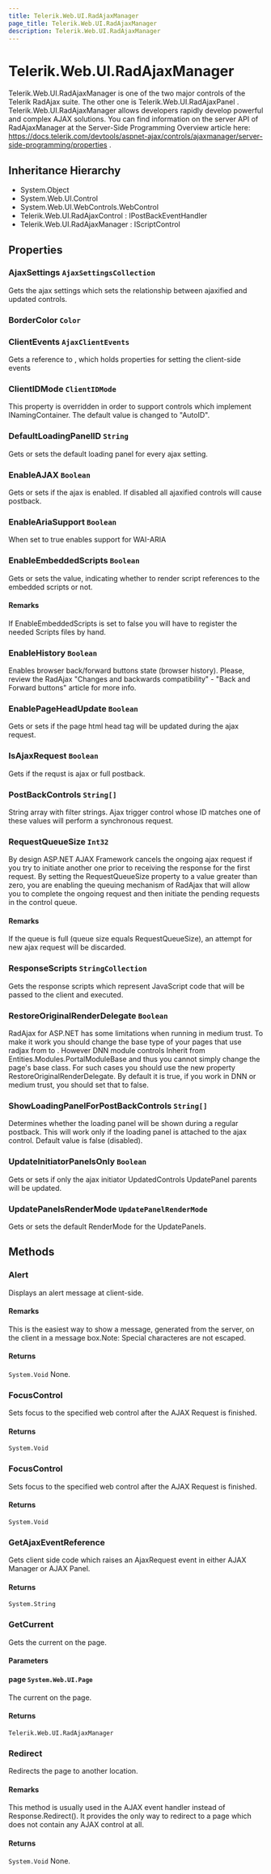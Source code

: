 ```yaml
---
title: Telerik.Web.UI.RadAjaxManager
page_title: Telerik.Web.UI.RadAjaxManager
description: Telerik.Web.UI.RadAjaxManager
---
```


# Telerik.Web.UI.RadAjaxManager

Telerik.Web.UI.RadAjaxManager is one of the two major controls of the Telerik RadAjax suite.
            The other one is Telerik.Web.UI.RadAjaxPanel . Telerik.Web.UI.RadAjaxManager allows
            developers rapidly develop powerful and complex AJAX solutions.
            You can find information on the server API of RadAjaxManager at the Server-Side Programming Overview article here: https://docs.telerik.com/devtools/aspnet-ajax/controls/ajaxmanager/server-side-programming/properties .

## Inheritance Hierarchy

* System.Object
* System.Web.UI.Control
* System.Web.UI.WebControls.WebControl
* Telerik.Web.UI.RadAjaxControl : IPostBackEventHandler
* Telerik.Web.UI.RadAjaxManager : IScriptControl

## Properties

###  AjaxSettings `AjaxSettingsCollection`

Gets the ajax settings which sets the relationship
            between ajaxified and updated controls.

###  BorderColor `Color`

###  ClientEvents `AjaxClientEvents`

Gets a reference to , which holds
                properties for setting the  client-side events

###  ClientIDMode `ClientIDMode`

This property is overridden in order to support controls which implement INamingContainer.
            The default value is changed to "AutoID".

###  DefaultLoadingPanelID `String`

Gets or sets the default loading panel for every ajax setting.

###  EnableAJAX `Boolean`

Gets or sets if the ajax is enabled. If disabled
            all ajaxified controls will cause postback.

###  EnableAriaSupport `Boolean`

When set to true enables support for WAI-ARIA

###  EnableEmbeddedScripts `Boolean`

Gets or sets the value, indicating whether to render script references to the embedded scripts or not.

#### Remarks
If EnableEmbeddedScripts is set to false you will have to register the needed Scripts files by hand.

###  EnableHistory `Boolean`

Enables browser back/forward buttons state (browser history).
            Please, review the RadAjax "Changes and backwards compatibility" - "Back and Forward buttons" article for more info.

###  EnablePageHeadUpdate `Boolean`

Gets or sets if the page html head tag will be
            updated during the ajax request.

###  IsAjaxRequest `Boolean`

Gets if the requst is ajax or full postback.

###  PostBackControls `String[]`

String array with filter strings. Ajax trigger control whose ID matches one of these values will perform a synchronous request.

###  RequestQueueSize `Int32`

By design ASP.NET AJAX Framework cancels the ongoing ajax request if you try to initiate another one prior to receiving the response for the first request.
            By setting the RequestQueueSize property to a value greater than zero, you are enabling the queuing mechanism of RadAjax
            that will allow you to complete the ongoing request and then initiate the pending requests in the control queue.

#### Remarks
If the queue is full (queue size equals RequestQueueSize), an attempt for new ajax request will be discarded.

###  ResponseScripts `StringCollection`

Gets the response scripts which represent JavaScript code
            that will be passed to the client and executed.

###  RestoreOriginalRenderDelegate `Boolean`

RadAjax for ASP.NET has some limitations when running in medium trust.
            To make it work you should change the base type of your pages that use radjax
            from  to . However DNN module
            controls Inherit from Entities.Modules.PortalModuleBase and thus you cannot
            simply change the page's base class. For such cases you should use the new
            property RestoreOriginalRenderDelegate. By default it is true, if you work in
            DNN or medium trust, you should set that to false.

###  ShowLoadingPanelForPostBackControls `String[]`

Determines whether the loading panel will be shown during a regular postback. This will work only if the loading panel is attached to the ajax control. Default value is false (disabled).

###  UpdateInitiatorPanelsOnly `Boolean`

Gets or sets if only the ajax initiator UpdatedControls UpdatePanel parents will be updated.

###  UpdatePanelsRenderMode `UpdatePanelRenderMode`

Gets or sets the default RenderMode for the UpdatePanels.

## Methods

###  Alert

Displays an alert message at client-side.

#### Remarks
This is the easiest way to show a message, generated from the server, on the
            client in a message box.Note: Special characteres are not escaped.

#### Returns

`System.Void` None.

###  FocusControl

Sets focus to the specified web control after the AJAX Request is
            finished.

#### Returns

`System.Void` 

###  FocusControl

Sets focus to the specified web control after the AJAX Request is
            finished.

#### Returns

`System.Void` 

###  GetAjaxEventReference

Gets client side code which raises an AjaxRequest event in either AJAX Manager or
            AJAX Panel.

#### Returns

`System.String` 

###  GetCurrent

Gets the current  on the page.

#### Parameters

#### page `System.Web.UI.Page`

The current  on the page.

#### Returns

`Telerik.Web.UI.RadAjaxManager` 

###  Redirect

Redirects the page to another location.

#### Remarks
This method is usually used in the AJAX event handler instead of
            Response.Redirect(). It provides the only way to redirect to a page which does not
            contain any AJAX control at all.

#### Returns

`System.Void` None.

